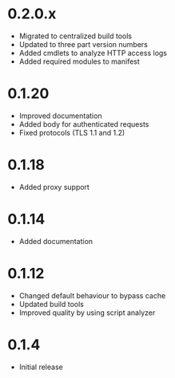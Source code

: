 # 0.2.0.x

- Migrated to centralized build tools
- Updated to three part version numbers
- Added cmdlets to analyze HTTP access logs
- Added required modules to manifest

# 0.1.20

- Improved documentation
- Added body for authenticated requests
- Fixed protocols (TLS 1.1 and 1.2)

# 0.1.18

- Added proxy support

# 0.1.14

- Added documentation

# 0.1.12

- Changed default behaviour to bypass cache
- Updated build tools
- Improved quality by using script analyzer

# 0.1.4

- Initial release
